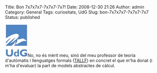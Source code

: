 Title: Bon 7x7x7x7-7x7x7-7x7!
Date: 2008-12-30 21:26
Author: admin
Category: General
Tags: curiositats, UdG
Slug: bon-7x7x7x7-7x7x7-7x7
Status: published

<img src="./wp-content/uploads/2008/02/sigles_blau.jpg" title="logo de la UdG" class="alignright size-full wp-image-311" width="74" height="109" alt="logo de la UdG" />No, no és mèrit meu, sinó del meu professor de teoria d'autòmatis i llenguatges formals ([TALLF](http://pserv.udg.edu/FitxesAssignatures/VistaPublica.aspx?IdCursAcademic=2008&IdAssignatura=3105IS0017&tab=1 "Fitxa sobre l'assignatura de TALLF a la UdG")) en concret el que m'ha donat (i m'ha d'evaluar) la part de models abstractes de càlcul.
